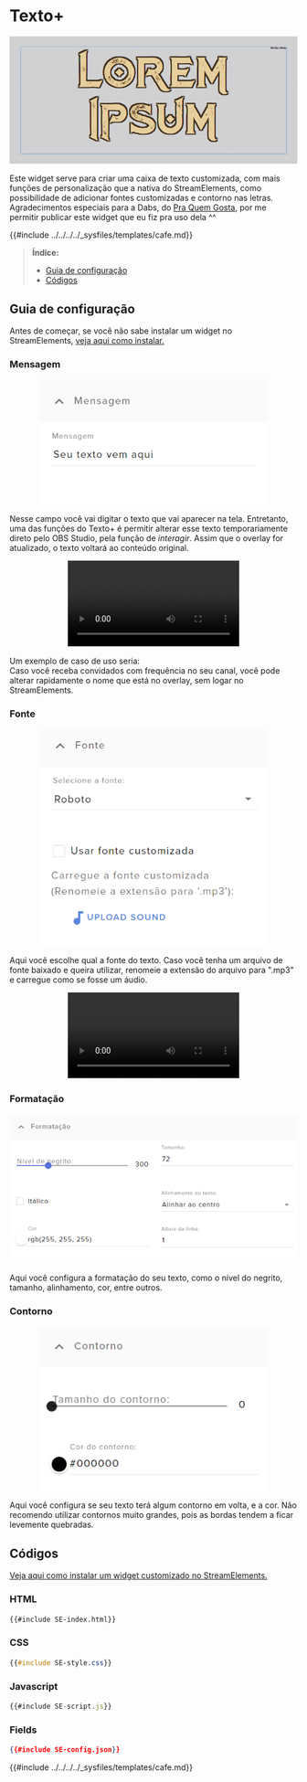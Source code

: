 # Texto+

![Prévia do widget](preview.png)

Este widget serve para criar uma caixa de texto customizada, com mais funções de personalização que a nativa do StreamElements, como possibilidade de adicionar fontes customizadas e contorno nas letras.  
Agradecimentos especiais para a Dabs, do [Pra Quem Gosta](https://www.youtube.com/c/PraQuemGosta), por me permitir publicar este widget que eu fiz pra uso dela ^^  

{{#include ../../../../_sysfiles/templates/cafe.md}}




> **Índice:**  
> - [Guia de configuração](#guia-de-configuração)
> - [Códigos](#códigos)




## Guia de configuração

Antes de começar, se você não sabe instalar um widget no StreamElements, [veja aqui como instalar.](../instrucoes/main.md)




### Mensagem

<p align="center"><img src="./guia1.png" width="400px"></p>

Nesse campo você vai digitar o texto que vai aparecer na tela. Entretanto, uma das funções do Texto+ é permitir alterar esse texto temporariamente direto pelo OBS Studio, pela função de _interagir_. Assim que o overlay for atualizado, o texto voltará ao conteúdo original.

<p align="center"><video src="./guia2.webm" controls></video></p> 

Um exemplo de caso de uso seria:  
Caso você receba convidados com frequência no seu canal, você pode alterar rapidamente o nome que está no overlay, sem logar no StreamElements. 




### Fonte

<p align="center"><img src="./guia3.png" width="400px"></p>

Aqui você escolhe qual a fonte do texto. Caso você tenha um arquivo de fonte baixado e queira utilizar, renomeie a extensão do arquivo para ".mp3" e carregue como se fosse um áudio.

<p align="center"><video src="./guia4.webm" controls></video></p>




### Formatação

<p align="center"><img src="./guia5.png" width="600px"></p>

Aqui você configura a formatação do seu texto, como o nível do negrito, tamanho, alinhamento, cor, entre outros.




### Contorno

<p align="center"><img src="./guia6.png" width="400px"></p>

Aqui você configura se seu texto terá algum contorno em volta, e a cor. Não recomendo utilizar contornos muito grandes, pois as bordas tendem a ficar levemente quebradas.




## Códigos

[Veja aqui como instalar um widget customizado no StreamElements.](../instrucoes/main.md)

### HTML
```html
{{#include SE-index.html}}
```

### CSS
```css
{{#include SE-style.css}}
```

### Javascript
```javascript
{{#include SE-script.js}}
```

### Fields
```json
{{#include SE-config.json}}
```

{{#include ../../../../_sysfiles/templates/cafe.md}}
